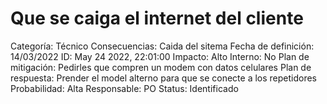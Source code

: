 # Que se caiga el internet del cliente

Categoría: Técnico
Consecuencias: Caida del sitema
Fecha de definición: 14/03/2022
ID: May 24 2022, 22:01:00
Impacto: Alto
Interno: No
Plan de mitigación: Pedirles que compren un modem con datos celulares
Plan de respuesta: Prender el model alterno para que se conecte a los repetidores
Probabilidad: Alta
Responsable: PO
Status: Identificado